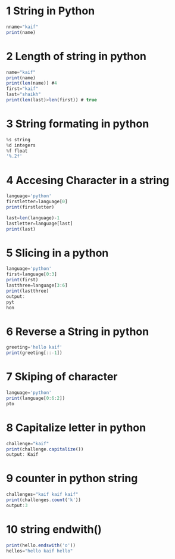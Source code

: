 # 1 String in Python 
```jsx
nname="kaif"
print(name)
```
# 2 Length of string in python 
```jsx
name="kaif"
print(name)
print(len(name)) #4
first="kaif"
last="shaikh"
print(len(last)>len(first)) # true
```
# 3 String formating in python
```jsx
%s string
%d integers
%f float
'%.2f'

```
# 4 Accesing Character in a string
```jsx
language='python'
firstletter=language[0]
print(firstletter)

last=len(language)-1
lastletter=language[last]
print(last)
```
# 5 Slicing in a python
```jsx
language='python'
first=language[0:3]
print(first)
lastthree=language[3:6]
print(lastthree)
output:
pyt
hon
```
# 6 Reverse a String in python
```jsx
greeting='hello kaif'
print(greeting[::-1])
```
# 7 Skiping of character
```jsx
language='python'
print(language[0:6:2])
pto
```
# 8 Capitalize letter in python
```jsx
challenge="kaif"
print(challenge.capitalize())
output: Kaif
```
# 9 counter in python string
```jsx
challenges="kaif kaif kaif"
print(challenges.count('k'))
output:3
```
# 10 string endwith()
```jsx
print(hello.endswith('o'))
hellos="hello kaif hello"
```
